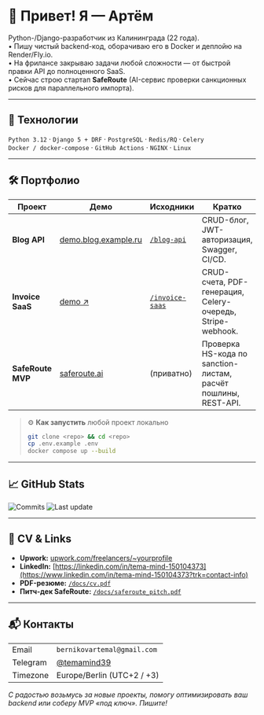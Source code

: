 # 👋 Привет! Я — Артём

Python-/Django-разработчик из Калининграда (22 года).  
• Пишу чистый backend-код, оборачиваю его в Docker и деплойю на Render/Fly.io.  
• На фрилансе закрываю задачи любой сложности — от быстрой правки API до полноценного SaaS.  
• Сейчас строю стартап **SafeRoute** (AI-сервис проверки санкционных рисков для параллельного импорта).

---

## 🚀 Технологии

`Python 3.12` · `Django 5 + DRF` · `PostgreSQL` · `Redis/RQ` · `Celery`  
`Docker / docker-compose` · `GitHub Actions` · `NGINX` · `Linux`  

---

## 🛠 Портфолио

| Проект | Демо | Исходники | Кратко |
|--------|------|-----------|--------|
| **Blog API** | [demo.blog.example.ru](https://demo.blog.example.ru) | [`/blog-api`](https://github.com/TemaMind/blog-api) | CRUD-блог, JWT-авторизация, Swagger, CI/CD. |
| **Invoice SaaS** | [demo ↗](https://invoice.example.ru) | [`/invoice-saas`](https://github.com/TemaMind/invoice-saas) | CRUD-счета, PDF-генерация, Celery-очередь, Stripe-webhook. |
| **SafeRoute MVP** | [saferoute.ai](https://saferoute.ai) | (приватно) | Проверка HS-кода по sanction-листам, расчёт пошлины, REST-API. |

> ⚙️ **Как запустить** любой проект локально  
> ```bash
> git clone <repo> && cd <repo>
> cp .env.example .env
> docker compose up --build
> ```

---

## 📈 GitHub Stats
<!-- Badges сгенерированы на shields.io -->
![Commits](https://img.shields.io/badge/commits--per--year-600%2B-blueviolet)
![Last update](https://img.shields.io/date/1693526400)

---

## 📝 CV & Links

* **Upwork:** [upwork.com/freelancers/~yourprofile](https://www.upwork.com/freelancers/~yourprofile)  
* **LinkedIn:** [https://linkedin.com/in/tema-mind-150104373](https://www.linkedin.com/in/tema-mind-150104373?trk=contact-info)
* **PDF-резюме:** [`/docs/cv.pdf`](./docs/cv.pdf)  
* **Питч-дек SafeRoute:** [`/docs/saferoute_pitch.pdf`](./docs/saferoute_pitch.pdf)

---

## 📬 Контакты

|  |  |
|--|--|
| Email | `bernikovartemal@gmail.com` |
| Telegram | [@temamind39](https://t.me/temamind39) |
| Timezone | Europe/Berlin (UTC+2 / +3) |

_С радостью возьмусь за новые проекты, помогу оптимизировать ваш backend или соберу MVP «под ключ». Пишите!_
